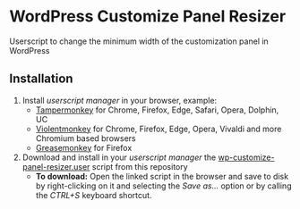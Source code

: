 # WordPress Customize Panel Resizer
Userscript to change the minimum width of the customization panel in WordPress

## Installation

1. Install _userscript manager_ in your browser, example:
   * [Tampermonkey](http://www.tampermonkey.net/) for Chrome, Firefox, Edge, Safari, Opera, Dolphin, UC
   * [Violentmonkey](https://violentmonkey.github.io/) for Chrome, Firefox, Edge, Opera, Vivaldi and more Chromium based browsers
   * [Greasemonkey](https://www.greasespot.net/) for Firefox
2. Download and install in your _userscript manager_ the [wp-customize-panel-resizer.user](https://raw.githubusercontent.com/kasiaizak/WordPress-Customize-Panel-Resizer/master/wp-customize-panel-resizer.user.js) script from this repository
   * __To download:__ Open the linked script in the browser and save to disk by right-clicking on it and selecting the _Save as..._ option or by calling the _CTRL+S_ keyboard shortcut.
